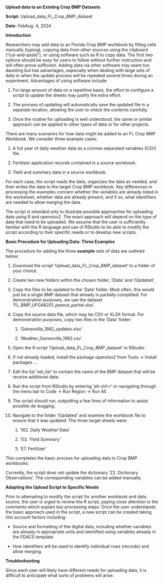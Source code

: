 **Upload data to an Existing Crop BMP Datasets**

**Script:** Upload_data_FL_Crop_BMP_dataset

**Date:** FebAug. 4, 2024

**Introduction**

Researchers may add data to an Florida Crop BMP workbook by filling cells
manually (typing), copying data from other sources using the clipboard
(“cut-and-paste”), or using software such as R to copy data. The first
two options should be easy for users to follow without further
instruction and will often prove sufficient. Adding data via other
software may seem too daunting but has advantages, especially when
dealing with large sets of data or when the update process will be
repeated several times during an experiment. Advantages of using
software include:

1.  For large amount of data on a repetitive basis, the effort to
    configure a script to update the sheets may justify the extra
    effort.

2.  The process of updating will automatically save the updated file in
    a separate location, allowing the user to check the contents
    carefully.

3.  Once the routine for uploading is well understood, the same or similar approach can be applied to other types of data or for other projects.

There are many scenarios for how data might be added to an FL Crop BMP
Workbook. We consider three example cases:

1.  A full year of daily weather data as a comma-separated variables
    (CSV) file.

2.  Fertilizer application records contained in a source workbook.

3.  Yield and summary data in a source workbook.

For each case, the script reads the data, organizes the data as needed,
and then writes the data to the target Crop BMP workbook. Key
differences in processing the examples concern whether the variables are
already listed in the worksheet, whether data are already present, and
if so, what identifiers are needed to allow merging the data.

The script is intended only to illustrate possible approaches for
uploading data using R and openxlsx2. The exact approach will depend on
the type of data that need to be uploaded. We assume that the user is
sufficiently familiar with the R language and use of RStudio to be able
to modify the script according to their specific needs or to develop new
scripts.

**Basic Procedure for Uploading Data: Three Examples**

The procedure for adding the three **example** sets of data are outlined
below:

1.  Download the script ‘Upload_data_FL_Crop_BMP_dataset’ to a folder of
    your choice.

2.  Create two new folders within the chosen folder, ‘/Data’ and
    ‘/Updated’.

3.  Copy the files to be updated to the ‘Data’ folder. Most often, this
    would just be a single BMP dataset that already is partially
    completed. For demonstration purposes, we use the dataset
    ‘FL_BMP_UFGA8201_peanut_partial.xlsx’.

4.  Copy the source data file, which may be CSV or XLSX format. For
    demonstration purposes, copy two files to the ‘Data’ folder:

    1.  ‘Gainesville_1982_updates.xlsx’

    2.  ‘Weather_Gainesville_1982.csv’

5.  Open the R script ‘Upload_data_FL_Crop_BMP_dataset’ in RStudio.

6.  If not already loaded, install the package openxlsx2 from Tools -\>
    Install packages …

7.  Edit the list ‘set_list’ to contain the name of the BMP dataset that
    will be receive additional data.

8.  Run the script from RStudio by entering ‘alt-ctrl-r’ or navigating
    through the menu bar to Code -\> Run Region -\> Run All.

9.  The script should run, outputting a few lines of information to
    assist possible de-bugging.

10. Navigate to the folder ‘/Updated’ and examine the workbook file to
    ensure that it was updated. The three target sheets were:

    1.  ‘W2. Daily Weather Data’

    2.  ‘O2. Yield Summary’

    3.  ‘E7. Fertilizer’

This completes the basic process for uploading data to Crop BMP
workbooks.

Currently, the script does not update the dictionary ‘Z2. Dictionary
Observations’. The corresponding variables can be added manually.

**Adapting the Upload Script to Specific Needs**

Prior to attempting to modify the script for another workbook and data
source, the user is urged to review the R script, paying close attention
to the comments which explain key processing steps. Once the user
understands the basic approach used in the script, a new script can be
created taking into account factors including:

- Source and formatting of the digital data, including whether variables
  are already in appropriate units and identified using variables
  already in the FDACS template.

- How identifiers will be used to identify individual rows (records) and
  allow merging.

**Troubleshooting**

Since each user will likely have different needs for uploading data, it
is difficult to anticipate what sorts of problems will arise.

